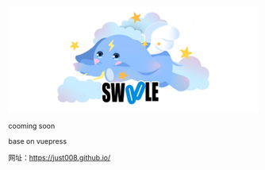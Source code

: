 <p align="center">
  <img width="720" src="https://github.com/swoole/swoole-src/blob/master/mascot.png">
</p>

cooming soon

base on vuepress

网址：https://just008.github.io/